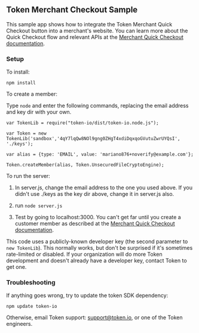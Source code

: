 ## Token Merchant Checkout Sample

This sample app shows how to integrate the Token Merchant Quick Checkout
button into a merchant's website.
You can learn more about the Quick Checkout flow and relevant APIs at the
[Merchant Quick Checkout documentation](http://developer.token.io/merchant-checkout/).

### Setup

To install:

`npm install`

To create a member:

Type `node` and enter the following commands, replacing the email
address and key dir with your own.

```
var TokenLib = require("token-io/dist/token-io.node.js");

var Token = new TokenLib('sandbox','4qY7lqQw8NOl9gng0ZHgT4xdiDqxqoGVutuZwrUYQsI', './keys');

var alias = {type: 'EMAIL', value: 'mariano876+noverify@example.com'};

Token.createMember(alias, Token.UnsecuredFileCryptoEngine);
```

To run the server:

1. In server.js, change the email address to the one you used above.
   If you didn't use ./keys as the key dir above, change it in server.js also.

2. run `node server.js`

3. Test by going to localhost:3000.
   You can't get far until you create a customer member as described at the
   [Merchant Quick Checkout documentation](http://developer.token.io/merchant-checkout/).

This code uses a publicly-known developer key (the second parameter to
`new TokenLib`). This normally works, but don't be surprised if
it's sometimes rate-limited or disabled. If your organization will do
more Token development and doesn't already have a developer key, contact
Token to get one.

### Troubleshooting

If anything goes wrong, try to update the token SDK dependency:

`npm update token-io`

Otherwise, email Token support: support@token.io, or one of the Token engineers.
